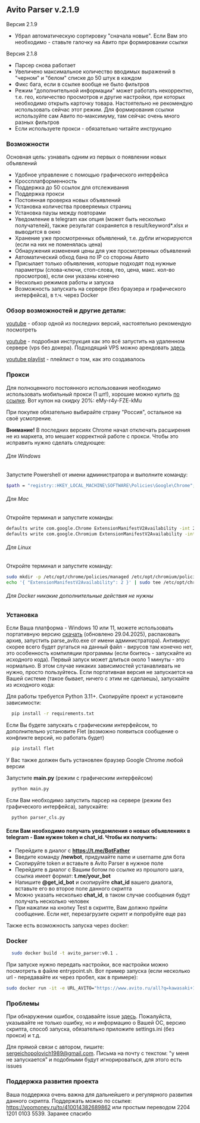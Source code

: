 ## Avito Parser v.2.1.9

Версия 2.1.9
- Убрал автоматическую сортировку "сначала новые". Если Вам это необходимо - ставьте галочку на Авито при формировании ссылки


Версия 2.1.8
- Парсер снова работает
- Увеличено максимальное количество вводимых выражений в "черном" и "белом" списке до 50 штук в каждом
- Фикс бага, если в ссылке вообще не было фильтров
- Режим "дополнительной информации" может работать некорректно, т.е. гео, количество просмотров и другие настройки, 
при которых необходимо открыть карточку товара. Настоятельно не рекомендую использовать сейчас этот режим. 
Для формирования ссылки используйте сам Авито по-максимуму, там сейчас очень много разных фильтров
- Если используете прокси - обязательно читайте инструкцию



### Возможности
Основная цель: узнавать одним из первых о появлении новых объявлений
- Удобное управление с помощью графического интерфейса
- Кроссплатформенность
- Поддержка до 50 ссылок для отслеживания
- Поддержка прокси
- Постоянная проверка новых объявлений
- Установка количества проверяемых страниц
- Установка паузы между повторами
- Уведомление в telegram как опция (может быть несколько получателей), также результат сохраняется в result/keyword*.xlsx и выводится в окно
- Хранение уже просмотренных объявлений, т.е. дубли игнорируются (если на них не поменялась цена)
- Обнаружения изменения цены для уже просмотренных объявлений
- Автоматический обход бана по IP со стороны Авито
- Присылает только объявления, которые подходят под нужные параметры (слова-ключи, стоп-слова, гео, цена, макс. кол-во просмотров), если они указаны конечно
- Несколько режимов работы и запуска
- Возможность запускать на сервере (без браузера и графического интерфейса), в т.ч. через Docker

### Обзор возможностей и другие детали:
[youtube](https://youtu.be/q3BlBiLId40) - обзор одной из последних версий, настоятельно рекомендую посмотреть

[youtube](https://youtu.be/CjFQ8zCG1Z0) - подробная инструкция как это всё запустить на удаленном сервере (vps без докера).
Подходящий VPS можно арендовать [здесь](https://beget.com/p2175639/ru/vps#vps-plans-list) 

[youtube playlist](https://www.youtube.com/playlist?list=PLK9kK8z0fpqxPakGZvxo7y6HtCBTYihUF) - плейлист о том, как это создавалось

### Прокси

Для полноценного постоянного использования необходимо использовать мобильный прокси (1 шт!), хорошие можно купить [по ссылке](https://mobileproxy.space/?p=92286).  Вот купон на скидку 20%: eMy-r4y-FZE-kMu

При покупке обязательно выбирайте страну "Россия", остальное на своё усмотрение.

<strong>Внимание!</strong> В последних версиях Chrome начал отключать расширения не из маркета, это мешает корректной работе с прокси. Чтобы это исправить нужно сделать следующее: 

######  Для Windows
Запустите Powershell от имени администратора и выполните команду:
```bash
$path = "registry::HKEY_LOCAL_MACHINE\SOFTWARE\Policies\Google\Chrome"; New-Item $path -Force; Set-ItemProperty $path -Name ExtensionManifestV2Availability -Value 2 
```

######  Для Mac
Откройте терминал и запустите команды:
```bash
defaults write com.google.Chrome ExtensionManifestV2Availability -int 2
defaults write com.google.Chromium ExtensionManifestV2Availability -int 2
```

######  Для Linux
Откройте терминал и запустите команду:
```bash
sudo mkdir -p /etc/opt/chrome/policies/managed /etc/opt/chromium/policies/managed
echo '{ "ExtensionManifestV2Availability": 2 }' | sudo tee /etc/opt/chrome/policies/managed/policy.json /etc/opt/chromium/policies/managed/policy.json
```

######  Для Docker никакие дополнительные действия не нужны


### Установка
Если Ваша платформа - Windows 10 или 11, можете использовать портативную версию [скачать](https://disk.yandex.by/d/XH5ssmZ2K69Igw) (обновлено 29.04.2025), распаковать архив, запустить parse_avito.exe от имени администратора). Антивирус скорее всего будет ругаться на данный файл - вирусов там конечно нет, это особенность компиляции программы (если боитесь - запускайте из исходного кода). Первый запуск может длиться около 1 минуты - это нормально. В этом случае никаких зависимостей устанавливать не нужно, просто пользуйтесь.
Если портативная версия не запускается на Вашей системе (такое бывает, ничего с этим не сделаешь), запускайте из исходного кода:


Для работы требуется Python 3.11+. Скопируйте проект и установите зависимости:

```bash
  pip install -r requirements.txt
```

Если Вы будете запускать с графическим интерфейсом, то дополнительно установите Flet (возможно появиться сообщение о конфликте версий, но работать будет)

```bash
  pip install flet
```

У Вас также должен быть установлен браузер Google Chrome любой версии

Запустите **main.py** (режим с графическим интерфейсом)

```bash
  python main.py
```

Если Вам необходимо запустить парсер на сервере (режим без графического интерфейса), запускайте:

```bash
  python parser_cls.py
```

#### Если Вам необходимо получать уведомления о новых объявлениях в telegram - Вам нужен token и chat_id. Чтобы их получить:

- Перейдите в диалог с **https://t.me/BotFather**
- Введите команду **/newbot**, придумайте name и username для бота
- Скопируйте token и вставьте в Avito Parser в нужное поле
- Перейдите в диалог с Вашим ботом по ссылке из прошлого шага, ссылка имеет формат: **t.me/your_bot**
- Напишите **@get_id_bot** и скопируйте **chat_id** вашего диалога, вставьте его во второе поле данного скрипта
- Можно указать несколько **chat_id**, в таком случае сообщения будут получать несколько человек
- При нажатии на кнопку Test в скрипте, Вам должно прийти сообщение. Если нет, перезагрузите скрипт и попробуйте еще раз


Также есть возможность запуска через docker:
### Docker
```bash
  sudo docker build -t avito_parser:v0.1 .
```
При запуске нужно передать настройки, все настройки можно посмотреть в файле entrypoint.sh. 
Вот пример запуска (если несколько url - передавайте их через пробел, как в примере):
```bash
sudo docker run -it -e URL_AVITO="https://www.avito.ru/all?q=kawasaki+1000sx https://www.avito.ru/all?q=kawasaki+ninja+1000" -e TG_TOKEN="XXXXXXXXXX:XXXXXXXXXXXXXXXXXXXXXXXXXXXXXXXXXXX" -e CHAT_ID_TG="-XXXXXXXXXX" -e FAST_SPEED_AVITO=1 -e MAX_VIEW_AVITO=0 -e MIN_PRICE_AVITO=700000 -e KEYS_AVITO="" --mount type=bind,source=/home/alex/AvitoDataKava,destination=/parse_avito/result avito_parser:v0.1 avito

```


### Проблемы

При обнаружении ошибок, создавайте issue [здесь](https://github.com/Duff89/parser_avito/issues).
Пожалуйста, указывайте не только ошибку, но и информацию о Вашей ОС, версию скрипта, способ запуска, обязательно приложите settings.ini (без прокси) и т.д.

Для прямой связи с автором, пишите: sergeichopolovich1989@gmail.com. 
Письма на почту с текстом: "у меня не запускается" и подобными будут игнорироваться, для этого есть issues


### Поддержка развития проекта

Ваша поддержка очень важна для дальнейшего и регулярного развития данного скрипта.
Поддержать можно по ссылке: https://yoomoney.ru/to/410014382689862
или простым переводом 2204 1201 0103 5539. Заранее спасибо
